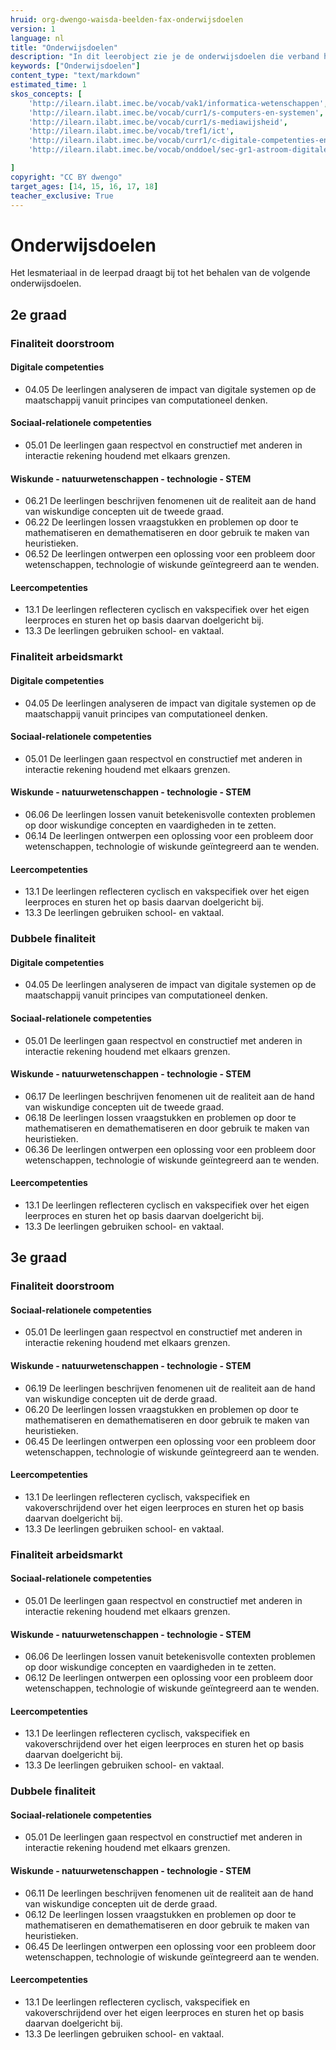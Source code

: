 ```yaml
---
hruid: org-dwengo-waisda-beelden-fax-onderwijsdoelen
version: 1
language: nl
title: "Onderwijsdoelen"
description: "In dit leerobject zie je de onderwijsdoelen die verband houden met het materiaal uit dit leerpad."
keywords: ["Onderwijsdoelen"]
content_type: "text/markdown"
estimated_time: 1
skos_concepts: [
    'http://ilearn.ilabt.imec.be/vocab/vak1/informatica-wetenschappen', 
    'http://ilearn.ilabt.imec.be/vocab/curr1/s-computers-en-systemen',
    'http://ilearn.ilabt.imec.be/vocab/curr1/s-mediawijsheid',
    'http://ilearn.ilabt.imec.be/vocab/tref1/ict',
    'http://ilearn.ilabt.imec.be/vocab/curr1/c-digitale-competenties-en-mediawijsheid',
    'http://ilearn.ilabt.imec.be/vocab/onddoel/sec-gr1-astroom-digitale-competenties-en-mediawijsheid-4.5',

]
copyright: "CC BY dwengo"
target_ages: [14, 15, 16, 17, 18]
teacher_exclusive: True
---
```


# Onderwijsdoelen

Het lesmateriaal in de leerpad draagt bij tot het behalen van de volgende onderwijsdoelen.

## 2e graad

### Finaliteit doorstroom

#### Digitale competenties
* 04.05 De leerlingen analyseren de impact van digitale systemen op de maatschappij vanuit principes van computationeel denken.
#### Sociaal-relationele competenties
* 05.01 De leerlingen gaan respectvol en constructief met anderen in interactie rekening houdend met elkaars grenzen.
#### Wiskunde - natuurwetenschappen - technologie - STEM
* 06.21 De leerlingen beschrijven fenomenen uit de realiteit aan de hand van wiskundige concepten uit de tweede graad.
* 06.22 De leerlingen lossen vraagstukken en problemen op door te mathematiseren en demathematiseren en door gebruik te maken van heuristieken.
* 06.52 De leerlingen ontwerpen een oplossing voor een probleem door wetenschappen, technologie of wiskunde geïntegreerd aan te wenden.
#### Leercompetenties
* 13.1 De leerlingen reflecteren cyclisch en vakspecifiek over het eigen leerproces en sturen het op basis daarvan doelgericht bij.
* 13.3 De leerlingen gebruiken school- en vaktaal.

### Finaliteit arbeidsmarkt

#### Digitale competenties
* 04.05 De leerlingen analyseren de impact van digitale systemen op de maatschappij vanuit principes van computationeel denken.
#### Sociaal-relationele competenties
* 05.01 De leerlingen gaan respectvol en constructief met anderen in interactie rekening houdend met elkaars grenzen.
#### Wiskunde - natuurwetenschappen - technologie - STEM
* 06.06 De leerlingen lossen vanuit betekenisvolle contexten problemen op door wiskundige concepten en vaardigheden in te zetten.
* 06.14 De leerlingen ontwerpen een oplossing voor een probleem door wetenschappen, technologie of wiskunde geïntegreerd aan te wenden.
#### Leercompetenties
* 13.1 De leerlingen reflecteren cyclisch en vakspecifiek over het eigen leerproces en sturen het op basis daarvan doelgericht bij.
* 13.3 De leerlingen gebruiken school- en vaktaal.

### Dubbele finaliteit

#### Digitale competenties
* 04.05 De leerlingen analyseren de impact van digitale systemen op de maatschappij vanuit principes van computationeel denken.
#### Sociaal-relationele competenties
* 05.01 De leerlingen gaan respectvol en constructief met anderen in interactie rekening houdend met elkaars grenzen.
#### Wiskunde - natuurwetenschappen - technologie - STEM
* 06.17 De leerlingen beschrijven fenomenen uit de realiteit aan de hand van wiskundige concepten uit de tweede graad.
* 06.18 De leerlingen lossen vraagstukken en problemen op door te mathematiseren en demathematiseren en door gebruik te maken van heuristieken.
* 06.36 De leerlingen ontwerpen een oplossing voor een probleem door wetenschappen, technologie of wiskunde geïntegreerd aan te wenden.
#### Leercompetenties
* 13.1 De leerlingen reflecteren cyclisch en vakspecifiek over het eigen leerproces en sturen het op basis daarvan doelgericht bij.
* 13.3 De leerlingen gebruiken school- en vaktaal.


## 3e graad

### Finaliteit doorstroom

#### Sociaal-relationele competenties
* 05.01 De leerlingen gaan respectvol en constructief met anderen in interactie rekening houdend met elkaars grenzen.
#### Wiskunde - natuurwetenschappen - technologie - STEM
* 06.19 De leerlingen beschrijven fenomenen uit de realiteit aan de hand van wiskundige concepten uit de derde graad.
* 06.20 De leerlingen lossen vraagstukken en problemen op door te mathematiseren en demathematiseren en door gebruik te maken van heuristieken.
* 06.45 De leerlingen ontwerpen een oplossing voor een probleem door wetenschappen, technologie of wiskunde geïntegreerd aan te wenden.
#### Leercompetenties
* 13.1 De leerlingen reflecteren cyclisch, vakspecifiek en vakoverschrijdend over het eigen leerproces en sturen het op basis daarvan doelgericht bij.
* 13.3 De leerlingen gebruiken school- en vaktaal.

### Finaliteit arbeidsmarkt

#### Sociaal-relationele competenties
* 05.01 De leerlingen gaan respectvol en constructief met anderen in interactie rekening houdend met elkaars grenzen.
#### Wiskunde - natuurwetenschappen - technologie - STEM
* 06.06 De leerlingen lossen vanuit betekenisvolle contexten problemen op door wiskundige concepten en vaardigheden in te zetten.
* 06.12 De leerlingen ontwerpen een oplossing voor een probleem door wetenschappen, technologie of wiskunde geïntegreerd aan te wenden.
#### Leercompetenties
* 13.1 De leerlingen reflecteren cyclisch, vakspecifiek en vakoverschrijdend over het eigen leerproces en sturen het op basis daarvan doelgericht bij.
* 13.3 De leerlingen gebruiken school- en vaktaal.

### Dubbele finaliteit

#### Sociaal-relationele competenties
* 05.01 De leerlingen gaan respectvol en constructief met anderen in interactie rekening houdend met elkaars grenzen.
#### Wiskunde - natuurwetenschappen - technologie - STEM
* 06.11 De leerlingen beschrijven fenomenen uit de realiteit aan de hand van wiskundige concepten uit de derde graad.
* 06.12 De leerlingen lossen vraagstukken en problemen op door te mathematiseren en demathematiseren en door gebruik te maken van heuristieken.
* 06.45 De leerlingen ontwerpen een oplossing voor een probleem door wetenschappen, technologie of wiskunde geïntegreerd aan te wenden.
#### Leercompetenties
* 13.1 De leerlingen reflecteren cyclisch, vakspecifiek en vakoverschrijdend over het eigen leerproces en sturen het op basis daarvan doelgericht bij.
* 13.3 De leerlingen gebruiken school- en vaktaal.